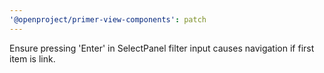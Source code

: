 ```yaml
---
'@openproject/primer-view-components': patch
---
```


Ensure pressing 'Enter' in SelectPanel filter input causes navigation if first item is link.
